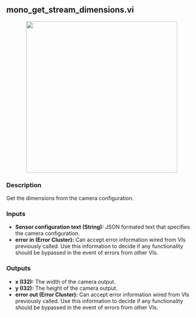 ## mono_get_stream_dimensions.vi
<p align="center">
<img src="https://github.com/monoDriveIO/client/raw/master/WikiPhotos/LV_client/utilities/mono__get__stream__dimensionsc.png" 
width="400"  />
</p>

### Description 
Get the dimensions from the camera configuration.

### Inputs
- **Sensor configuration text (String):** JSON formated text that specifies the camera configuration.
- **error in (Error Cluster):** Can accept error information wired from VIs previously called. Use this information to decide if any functionality should be bypassed in the event of errors from other VIs.


### Outputs
- **x (I32):** The width of the camera output.
- **y (I32):** The height of the camera output.
- **error out (Error Cluster):** Can accept error information wired from VIs previously called. Use this information to decide if any functionality should be bypassed in the event of errors from other VIs.
